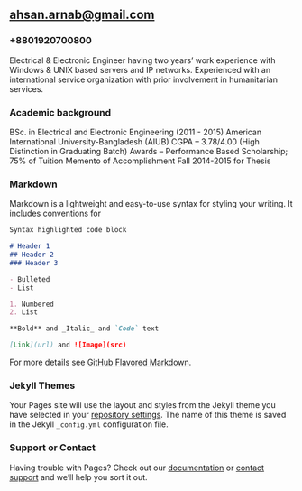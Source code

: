 ## ahsan.arnab@gmail.com 
### +8801920700800 

Electrical & Electronic Engineer having two years’ work experience with Windows & UNIX based servers and IP networks. Experienced with an international service organization with prior involvement in humanitarian services.

### Academic background

BSc. in Electrical and Electronic Engineering (2011 - 2015)
American International University-Bangladesh (AIUB)
CGPA – 3.78/4.00 (High Distinction in Graduating Batch)
Awards – Performance Based Scholarship; 75% of Tuition
Memento of Accomplishment Fall 2014-2015 for Thesis

### Markdown

Markdown is a lightweight and easy-to-use syntax for styling your writing. It includes conventions for

```markdown
Syntax highlighted code block

# Header 1
## Header 2
### Header 3

- Bulleted
- List

1. Numbered
2. List

**Bold** and _Italic_ and `Code` text

[Link](url) and ![Image](src)
```

For more details see [GitHub Flavored Markdown](https://guides.github.com/features/mastering-markdown/).

### Jekyll Themes

Your Pages site will use the layout and styles from the Jekyll theme you have selected in your [repository settings](https://github.com/ArnabAhsan/ArnabAhsan/settings). The name of this theme is saved in the Jekyll `_config.yml` configuration file.

### Support or Contact

Having trouble with Pages? Check out our [documentation](https://help.github.com/categories/github-pages-basics/) or [contact support](https://github.com/contact) and we’ll help you sort it out.
